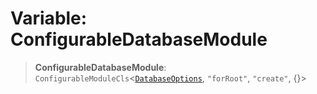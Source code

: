 # Variable: ConfigurableDatabaseModule

> **ConfigurableDatabaseModule**: `ConfigurableModuleCls`\<[`DatabaseOptions`](../../database-options/interfaces/DatabaseOptions.md), `"forRoot"`, `"create"`, \{\}\>
